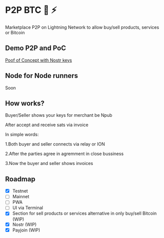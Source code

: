 # P2P BTC 🔑 ⚡

Marketplace P2P on Lightning Network to allow buy/sell products, services or Bitcoin

## Demo P2P and PoC

[Poof of Concept with Nostr keys](https://github.com/AreaLayer/P2PBTC-PoC)

## Node for Node runners

Soon 

## How works? 

Buyer/Seller shows your keys for merchant be Npub

After accept and receive sats via invoice

In simple words:

1.Both buyer and seller connects via relay or ION

2.After the parties agree in agremment in close bussiness

3.Now the buyer and seller shows invoices

## Roadmap

- [X] Testnet
- [ ] Mainnet
- [ ] PWA
- [ ] UI via Terminal
- [x] Section for sell products or services alternative in only buy/sell Bitcoin (WIP)
- [x] Nostr (WIP)
- [x] Payjoin (WIP)
